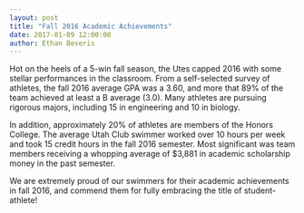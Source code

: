 ```yaml
---
layout: post
title: "Fall 2016 Academic Achievements"
date: 2017-01-09 12:00:00
author: Ethan Beseris
---
```


Hot on the heels of a 5-win fall season, the Utes capped 2016 with some stellar
performances in the classroom. From a self-selected survey of athletes, the
fall 2016 average GPA was a 3.60, and more that 89% of the team achieved at
least a B average (3.0). Many athletes are pursuing rigorous majors,
including 15 in engineering and 10 in biology.

In addition, approximately 20% of athletes are members of the Honors College.
The average Utah Club swimmer worked over 10 hours per week and took 15 credit
hours in the fall 2016 semester. Most significant was team members receiving a
whopping average of $3,881 in academic scholarship money in the past semester.

We are extremely proud of our swimmers for their academic achievements in fall
2016, and commend them for fully embracing the title of student-athlete!
